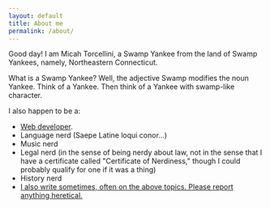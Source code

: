 ```yaml
---
layout: default
title: About me
permalink: /about/
---
```

Good day! I am Micah Torcellini, a Swamp Yankee from the land of Swamp Yankees, namely, Northeastern Connecticut.

What is a Swamp Yankee? Well, the adjective Swamp modifies the noun Yankee. Think of a Yankee. Then think of a Yankee with swamp-like character.

I also happen to be a:
- [Web developer](/developing/).
- Language nerd (Saepe Latine loqui conor&hellip;)
- Music nerd
- Legal nerd (in the sense of being nerdy about law, not in the sense that I have a certificate called "Certificate of Nerdiness," though I could probably qualify for one if it was a thing)
- History nerd
- [I also write sometimes, often on the above topics. Please report anything heretical.](/writing/)
